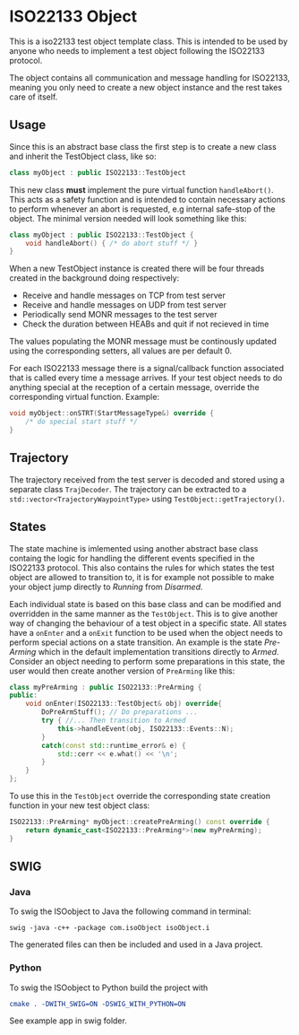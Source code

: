 # ISO22133 Object
This is a iso22133 test object template class. This is intended to be used by 
anyone who needs to implement a test object following the ISO22133 protocol.

The object contains all communication and message handling for ISO22133, meaning 
you only need to create a new object instance and the rest takes care of itself.

## Usage
Since this is an abstract base class the first step is to create a new class and 
inherit the TestObject class, like so:

```c++
class myObject : public ISO22133::TestObject
```

This new class **must** implement the pure virtual function `handleAbort()`.
This acts as a safety function and is intended to contain necessary actions to
perform whenever an abort is requested, e.g internal safe-stop of the object.
The minimal version needed will look something like this:

```c++
class myObject : public ISO22133::TestObject {
    void handleAbort() { /* do abort stuff */ }
}
```

When a new TestObject instance is created there will be four threads created in
the background doing respectively: 
* Receive and handle messages on TCP from test server
* Receive and handle messages on UDP from test server
* Periodically send MONR messages to the test server
* Check the duration between HEABs and quit if not recieved in time

The values populating the MONR message must be continously updated using the corresponding 
setters, all values are per default 0.

For each ISO22133 message there is a signal/callback function associated that is
called every time a message arrives. If your test object needs to do anything 
special at the reception of a certain message, override the corresponding virtual
function. Example: 

```c++
void myObject::onSTRT(StartMessageType&) override {
    /* do special start stuff */
}
```

## Trajectory
The trajectory received from the test server is decoded and stored using a 
separate class `TrajDecoder`. The trajectory can be extracted to a 
`std::vector<TrajectoryWaypointType>` using `TestObject::getTrajectory()`.

## States
The state machine is imlemented using another abstract base class containg the 
logic for handling the different events specified in the ISO22133 protocol. 
This also contains the rules for which states the test object are allowed to 
transition to, it is for example not possible to make your object jump directly
to *Running* from *Disarmed*.

Each individual state is based on this base class and can be modified and
overridden in the same manner as the `TestObject`. This is to give another way 
of changing the behaviour of a test object in a specific state. All states have 
a `onEnter` and a `onExit` function to be used when the object needs to perform
special actions on a state transition. An example is the state *Pre-Arming* 
which in the default implementation transitions directly to *Armed*. Consider an 
object needing to perform some preparations in this state, the user would then 
create another version of `PreArming` like this:

```c++
class myPreArming : public ISO22133::PreArming {
public:
    void onEnter(ISO22133::TestObject& obj) override{
        DoPreArmStuff(); // Do preparations ...
        try { //... Then transition to Armed
            this->handleEvent(obj, ISO22133::Events::N); 
        }
        catch(const std::runtime_error& e) {
            std::cerr << e.what() << '\n';
        }
    }
};
```
To use this in the `TestObject` override the corresponding state creation 
function in your new test object class:
```c++
ISO22133::PreArming* myObject::createPreArming() const override {
    return dynamic_cast<ISO22133::PreArming*>(new myPreArming);
}
```



## SWIG

### Java
To swig the ISOobject to Java the following command in terminal:

```
swig -java -c++ -package com.isoObject isoObject.i
```

The generated files can then be included and used in a Java project. 

### Python
To swig the ISOobject to Python build the project with 
```cmake
cmake . -DWITH_SWIG=ON -DSWIG_WITH_PYTHON=ON
```
See example app in swig folder.
